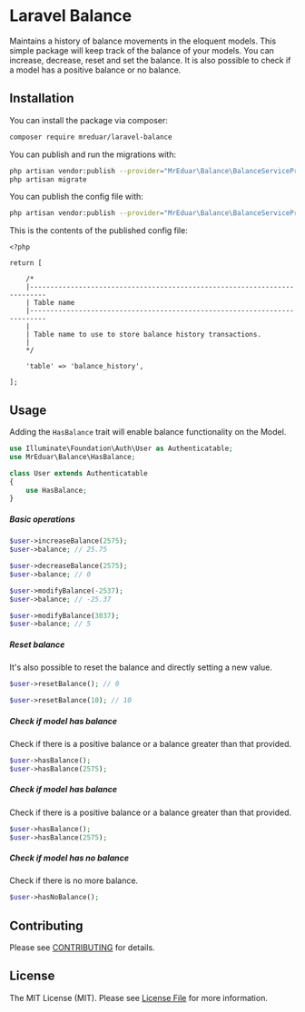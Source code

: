 # Laravel Balance

Maintains a history of balance movements in the eloquent models. This simple package will keep track of the balance of your models. You can increase, decrease, reset and set the balance. It is also possible to check if a model has a positive balance or no balance.


## Installation

You can install the package via composer:

``` bash
composer require mreduar/laravel-balance
```
You can publish and run the migrations with:

```bash
php artisan vendor:publish --provider="MrEduar\Balance\BalanceServiceProvider" --tag="migrations"
php artisan migrate
```
You can publish the config file with:

```bash
php artisan vendor:publish --provider="MrEduar\Balance\BalanceServiceProvider" --tag="config"
```
This is the contents of the published config file:

```
<?php

return [

    /*
    |--------------------------------------------------------------------------
    | Table name
    |--------------------------------------------------------------------------
    |
    | Table name to use to store balance history transactions.
    |
    */

    'table' => 'balance_history',

];
```
## Usage

Adding the `HasBalance` trait will enable balance functionality on the Model.

``` php
use Illuminate\Foundation\Auth\User as Authenticatable;
use MrEduar\Balance\HasBalance;

class User extends Authenticatable
{
    use HasBalance;
}
```

##### Basic operations

```php
$user->increaseBalance(2575);
$user->balance; // 25.75

$user->decreaseBalance(2575);
$user->balance; // 0

$user->modifyBalance(-2537);
$user->balance; // -25.37

$user->modifyBalance(3037);
$user->balance; // 5
```

##### Reset balance

It's also possible to reset the balance and directly setting a new value.

```php
$user->resetBalance(); // 0

$user->resetBalance(10); // 10
```

##### Check if model has balance

Check if there is a positive balance or a balance greater than that provided.
```php
$user->hasBalance();
$user->hasBalance(2575);
```

##### Check if model has balance

Check if there is a positive balance or a balance greater than that provided.
```php
$user->hasBalance();
$user->hasBalance(2575);
```

##### Check if model has no balance

Check if there is no more balance.
```php
$user->hasNoBalance();
```

## Contributing

Please see [CONTRIBUTING](CONTRIBUTING.md) for details.


## License

The MIT License (MIT). Please see [License File](LICENSE.md) for more information.
